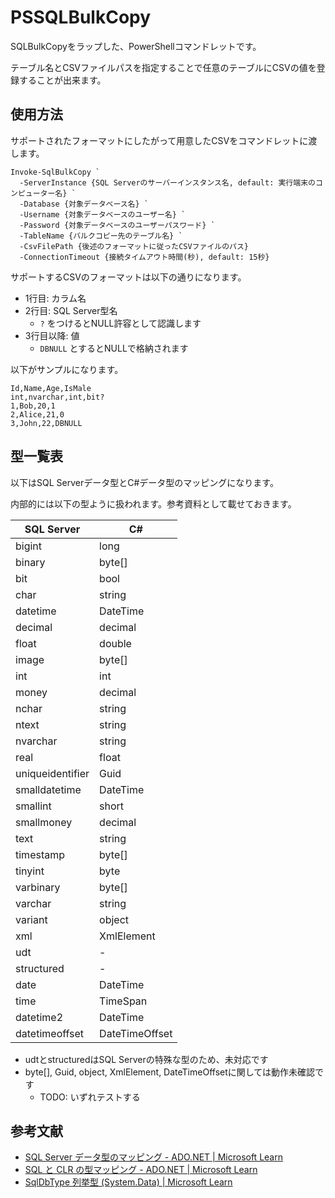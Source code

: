 # PSSQLBulkCopy

SQLBulkCopyをラップした、PowerShellコマンドレットです。

テーブル名とCSVファイルパスを指定することで任意のテーブルにCSVの値を登録することが出来ます。

## 使用方法

サポートされたフォーマットにしたがって用意したCSVをコマンドレットに渡します。

```pwsh
Invoke-SqlBulkCopy `
  -ServerInstance {SQL Serverのサーバーインスタンス名, default: 実行端末のコンピューター名} `
  -Database {対象データベース名} `
  -Username {対象データベースのユーザー名} `
  -Password {対象データベースのユーザーパスワード} `
  -TableName {バルクコピー先のテーブル名} `
  -CsvFilePath {後述のフォーマットに従ったCSVファイルのパス}
  -ConnectionTimeout {接続タイムアウト時間(秒), default: 15秒}
```

サポートするCSVのフォーマットは以下の通りになります。

- 1行目: カラム名
- 2行目: SQL Server型名
  - `?` をつけるとNULL許容として認識します
- 3行目以降: 値
  - `DBNULL` とするとNULLで格納されます

以下がサンプルになります。

```csv
Id,Name,Age,IsMale
int,nvarchar,int,bit?
1,Bob,20,1
2,Alice,21,0
3,John,22,DBNULL
```

## 型一覧表

以下はSQL Serverデータ型とC#データ型のマッピングになります。

内部的には以下の型ように扱われます。参考資料として載せておきます。

|SQL Server       |C#             |
|--               |--             |
|bigint           |long           |
|binary           |byte[]         |
|bit              |bool           |
|char             |string         |
|datetime         |DateTime       |
|decimal          |decimal        |
|float            |double         |
|image            |byte[]         |
|int              |int            |
|money            |decimal        |
|nchar            |string         |
|ntext            |string         |
|nvarchar         |string         |
|real             |float          |
|uniqueidentifier |Guid           |
|smalldatetime    |DateTime       |
|smallint         |short          |
|smallmoney       |decimal        |
|text             |string         |
|timestamp        |byte[]         |
|tinyint          |byte           |
|varbinary        |byte[]         |
|varchar          |string         |
|variant          |object         |
|xml              |XmlElement     |
|udt              |-              |
|structured       |-              |
|date             |DateTime       |
|time             |TimeSpan       |
|datetime2        |DateTime       |
|datetimeoffset   |DateTimeOffset |

- udtとstructuredはSQL Serverの特殊な型のため、未対応です
- byte[], Guid, object, XmlElement, DateTimeOffsetに関しては動作未確認です
  - TODO: いずれテストする

## 参考文献

- [SQL Server データ型のマッピング - ADO.NET | Microsoft Learn](https://learn.microsoft.com/ja-jp/dotnet/framework/data/adonet/sql-server-data-type-mappings)
- [SQL と CLR の型マッピング - ADO.NET | Microsoft Learn](https://learn.microsoft.com/ja-jp/dotnet/framework/data/adonet/sql/linq/sql-clr-type-mapping?source=recommendations)
- [SqlDbType 列挙型 (System.Data) | Microsoft Learn](https://learn.microsoft.com/ja-jp/dotnet/api/system.data.sqldbtype?view=net-8.0)
